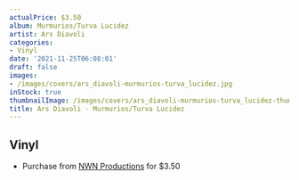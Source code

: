 ```yaml
---
actualPrice: $3.50
album: Murmurios/Turva Lucidez
artist: Ars Diavoli
categories:
- Vinyl
date: '2021-11-25T06:08:01'
draft: false
images:
- /images/covers/ars_diavoli-murmurios-turva_lucidez.jpg
inStock: true
thumbnailImage: /images/covers/ars_diavoli-murmurios-turva_lucidez-thumb.jpg
title: Ars Diavoli - Murmurios/Turva Lucidez
---
```


## Vinyl
* Purchase from [NWN Productions](http://shop.nwnprod.com/index.php?route=product/product&path=76&product_id=539&sort=pd.name&order=ASC) for $3.50
